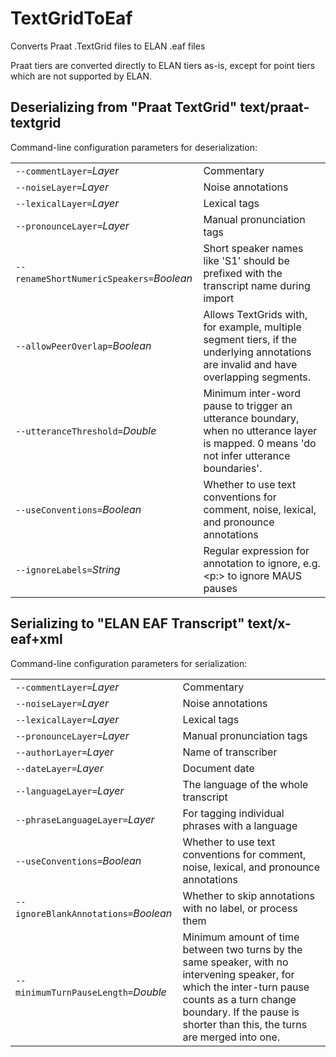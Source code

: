 # TextGridToEaf

Converts Praat .TextGrid files to ELAN .eaf files

Praat tiers are converted directly to ELAN tiers as-is, except for point tiers which are not supported by ELAN.

## Deserializing from "Praat TextGrid" text/praat-textgrid

Command-line configuration parameters for deserialization:

|   |   |
|:--|:--|
| `--commentLayer=`*Layer* | Commentary |
| `--noiseLayer=`*Layer* | Noise annotations |
| `--lexicalLayer=`*Layer* | Lexical tags |
| `--pronounceLayer=`*Layer* | Manual pronunciation tags |
| `--renameShortNumericSpeakers=`*Boolean* | Short speaker names like 'S1' should be prefixed with the transcript name during import |
| `--allowPeerOverlap=`*Boolean* | Allows TextGrids with, for example, multiple segment tiers, if the underlying annotations are invalid and have overlapping segments. |
| `--utteranceThreshold=`*Double* | Minimum inter-word pause to trigger an utterance boundary, when no utterance layer is mapped. 0 means 'do not infer utterance boundaries'. |
| `--useConventions=`*Boolean* | Whether to use text conventions for comment, noise, lexical, and pronounce annotations |
| `--ignoreLabels=`*String* | Regular expression for annotation to ignore, e.g. <p:> to ignore MAUS pauses |

## Serializing to "ELAN EAF Transcript" text/x-eaf+xml

Command-line configuration parameters for serialization:

|   |   |
|:--|:--|
| `--commentLayer=`*Layer* | Commentary |
| `--noiseLayer=`*Layer* | Noise annotations |
| `--lexicalLayer=`*Layer* | Lexical tags |
| `--pronounceLayer=`*Layer* | Manual pronunciation tags |
| `--authorLayer=`*Layer* | Name of transcriber |
| `--dateLayer=`*Layer* | Document date |
| `--languageLayer=`*Layer* | The language of the whole transcript |
| `--phraseLanguageLayer=`*Layer* | For tagging individual phrases with a language |
| `--useConventions=`*Boolean* | Whether to use text conventions for comment, noise, lexical, and pronounce annotations |
| `--ignoreBlankAnnotations=`*Boolean* | Whether to skip annotations with no label, or process them |
| `--minimumTurnPauseLength=`*Double* | Minimum amount of time between two turns by the same speaker, with no intervening speaker, for which the inter-turn pause counts as a turn change boundary. If the pause is shorter than this, the turns are merged into one. |
